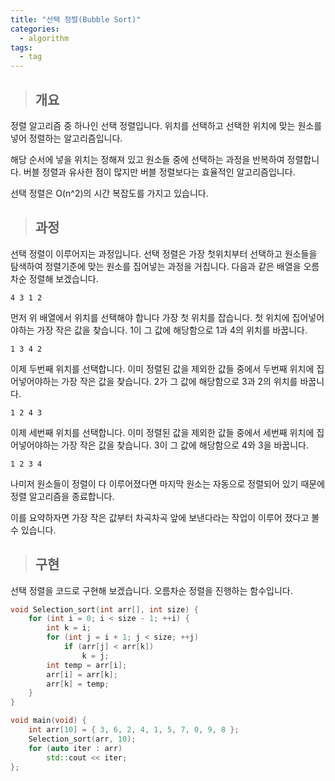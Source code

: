 ```yaml
---
title: "선택 정렬(Bubble Sort)"
categories:
  - algorithm
tags:
  - tag
---
```

> ## 개요

정렬 알고리즘 중 하나인 선택 정렬입니다.
위치를 선택하고 선택한 위치에 맞는 원소를 넣어 정렬하는 알고리즘입니다.

해당 순서에 넣을 위치는 정해져 있고 원소들 중에 선택하는 과정을 반복하여 정렬합니다.
버블 정렬과 유사한 점이 많지만 버블 정렬보다는 효율적인 알고리즘입니다.

선택 정렬은 O(n^2)의 시간 복잡도를 가지고 있습니다.

> ## 과정

선택 정렬이 이루어지는 과정입니다.
선택 정렬은 가장 첫위치부터 선택하고 원소들을 탐색하여 정렬기준에 맞는 원소를
집어넣는 과정을 거칩니다.
다음과 같은 배열을 오름차순 정렬해 보겠습니다.
```
4 3 1 2
```
먼저 위 배열에서 위치를 선택해야 합니다 가장 첫 위치를 잡습니다.
첫 위치에 집어넣어야하는 가장 작은 값을 찾습니다.
1이 그 값에 해당함으로 1과 4의 위치를 바꿉니다.
```
1 3 4 2
```
이제 두번째 위치를 선택합니다.
이미 정렬된 값을 제외한 값들 중에서 두번째 위치에 집어넣어야하는 가장 작은 값을 찾습니다.
2가 그 값에 해당함으로 3과 2의 위치를 바꿉니다.
```
1 2 4 3
```
이제 세번째 위치를 선택합니다.
이미 정렬된 값을 제외한 값들 중에서 세번째 위치에 집어넣어야하는 가장 작은 값을 찾습니다.
3이 그 값에 해당함으로 4와 3을 바꿉니다.
```
1 2 3 4
```
나미저 원소들이 정렬이 다 이루어졌다면 마지막 원소는 자동으로 정렬되어 있기 때문에
정렬 알고리즘을 종료합니다.

이를 요약하자면 가장 작은 값부터 차곡차곡 앞에 보낸다라는 작업이
이루어 졌다고 볼 수 있습니다.

> ## 구현

선택 정렬을 코드로 구현해 보겠습니다.
오름차순 정렬을 진행하는 함수입니다.
```cpp
void Selection_sort(int arr[], int size) {
	for (int i = 0; i < size - 1; ++i) {
		int k = i;
		for (int j = i + 1; j < size; ++j)
			if (arr[j] < arr[k])
				k = j;
		int temp = arr[i];
		arr[i] = arr[k];
		arr[k] = temp;
	}
}
```
```cpp
void main(void) {
	int arr[10] = { 3, 6, 2, 4, 1, 5, 7, 0, 9, 8 };
	Selection_sort(arr, 10);
	for (auto iter : arr)
		std::cout << iter;
};
```
